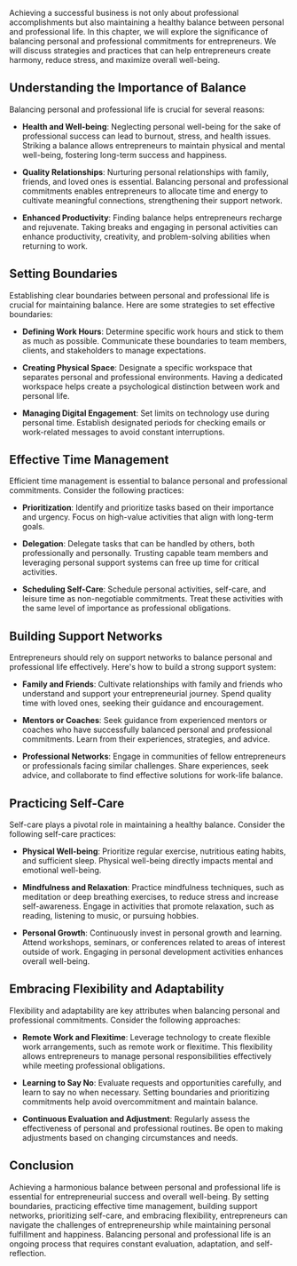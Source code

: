 
Achieving a successful business is not only about professional accomplishments but also maintaining a healthy balance between personal and professional life. In this chapter, we will explore the significance of balancing personal and professional commitments for entrepreneurs. We will discuss strategies and practices that can help entrepreneurs create harmony, reduce stress, and maximize overall well-being.

Understanding the Importance of Balance
---------------------------------------

Balancing personal and professional life is crucial for several reasons:

* **Health and Well-being**: Neglecting personal well-being for the sake of professional success can lead to burnout, stress, and health issues. Striking a balance allows entrepreneurs to maintain physical and mental well-being, fostering long-term success and happiness.

* **Quality Relationships**: Nurturing personal relationships with family, friends, and loved ones is essential. Balancing personal and professional commitments enables entrepreneurs to allocate time and energy to cultivate meaningful connections, strengthening their support network.

* **Enhanced Productivity**: Finding balance helps entrepreneurs recharge and rejuvenate. Taking breaks and engaging in personal activities can enhance productivity, creativity, and problem-solving abilities when returning to work.

Setting Boundaries
------------------

Establishing clear boundaries between personal and professional life is crucial for maintaining balance. Here are some strategies to set effective boundaries:

* **Defining Work Hours**: Determine specific work hours and stick to them as much as possible. Communicate these boundaries to team members, clients, and stakeholders to manage expectations.

* **Creating Physical Space**: Designate a specific workspace that separates personal and professional environments. Having a dedicated workspace helps create a psychological distinction between work and personal life.

* **Managing Digital Engagement**: Set limits on technology use during personal time. Establish designated periods for checking emails or work-related messages to avoid constant interruptions.

Effective Time Management
-------------------------

Efficient time management is essential to balance personal and professional commitments. Consider the following practices:

* **Prioritization**: Identify and prioritize tasks based on their importance and urgency. Focus on high-value activities that align with long-term goals.

* **Delegation**: Delegate tasks that can be handled by others, both professionally and personally. Trusting capable team members and leveraging personal support systems can free up time for critical activities.

* **Scheduling Self-Care**: Schedule personal activities, self-care, and leisure time as non-negotiable commitments. Treat these activities with the same level of importance as professional obligations.

Building Support Networks
-------------------------

Entrepreneurs should rely on support networks to balance personal and professional life effectively. Here's how to build a strong support system:

* **Family and Friends**: Cultivate relationships with family and friends who understand and support your entrepreneurial journey. Spend quality time with loved ones, seeking their guidance and encouragement.

* **Mentors or Coaches**: Seek guidance from experienced mentors or coaches who have successfully balanced personal and professional commitments. Learn from their experiences, strategies, and advice.

* **Professional Networks**: Engage in communities of fellow entrepreneurs or professionals facing similar challenges. Share experiences, seek advice, and collaborate to find effective solutions for work-life balance.

Practicing Self-Care
--------------------

Self-care plays a pivotal role in maintaining a healthy balance. Consider the following self-care practices:

* **Physical Well-being**: Prioritize regular exercise, nutritious eating habits, and sufficient sleep. Physical well-being directly impacts mental and emotional well-being.

* **Mindfulness and Relaxation**: Practice mindfulness techniques, such as meditation or deep breathing exercises, to reduce stress and increase self-awareness. Engage in activities that promote relaxation, such as reading, listening to music, or pursuing hobbies.

* **Personal Growth**: Continuously invest in personal growth and learning. Attend workshops, seminars, or conferences related to areas of interest outside of work. Engaging in personal development activities enhances overall well-being.

Embracing Flexibility and Adaptability
--------------------------------------

Flexibility and adaptability are key attributes when balancing personal and professional commitments. Consider the following approaches:

* **Remote Work and Flexitime**: Leverage technology to create flexible work arrangements, such as remote work or flexitime. This flexibility allows entrepreneurs to manage personal responsibilities effectively while meeting professional obligations.

* **Learning to Say No**: Evaluate requests and opportunities carefully, and learn to say no when necessary. Setting boundaries and prioritizing commitments help avoid overcommitment and maintain balance.

* **Continuous Evaluation and Adjustment**: Regularly assess the effectiveness of personal and professional routines. Be open to making adjustments based on changing circumstances and needs.

Conclusion
----------

Achieving a harmonious balance between personal and professional life is essential for entrepreneurial success and overall well-being. By setting boundaries, practicing effective time management, building support networks, prioritizing self-care, and embracing flexibility, entrepreneurs can navigate the challenges of entrepreneurship while maintaining personal fulfillment and happiness. Balancing personal and professional life is an ongoing process that requires constant evaluation, adaptation, and self-reflection.
